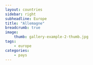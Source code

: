 ```yaml
---
layout: countries
sidebar: right
subheadline: Europe
title: "Allemagne"
breadcrumb: true
image:
    thumb: gallery-example-2-thumb.jpg
tags:
    - europe
categories:
    - pays
---
```


